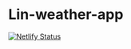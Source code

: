 # Lin-weather-app
[![Netlify Status](https://api.netlify.com/api/v1/badges/0f868194-7bc7-4aa9-86a0-a26acf01bc56/deploy-status)](https://app.netlify.com/sites/lin-weather/deploys)
